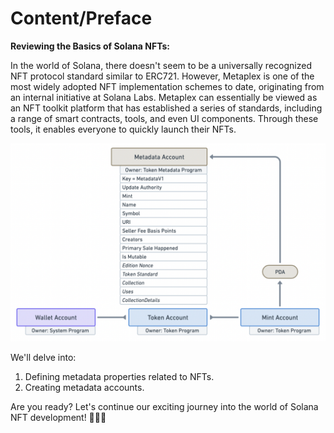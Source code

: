 # Content/Preface

**Reviewing the Basics of Solana NFTs:**

In the world of Solana, there doesn't seem to be a universally recognized NFT protocol standard similar to ERC721. However, Metaplex is one of the most widely adopted NFT implementation schemes to date, originating from an internal initiative at Solana Labs. Metaplex can essentially be viewed as an NFT toolkit platform that has established a series of standards, including a range of smart contracts, tools, and even UI components. Through these tools, it enables everyone to quickly launch their NFTs.

![Untitled](./img/1-1.png)

We'll delve into:

1. Defining metadata properties related to NFTs.
2. Creating metadata accounts.

Are you ready? Let's continue our exciting journey into the world of Solana NFT development! 🚀✨✨
